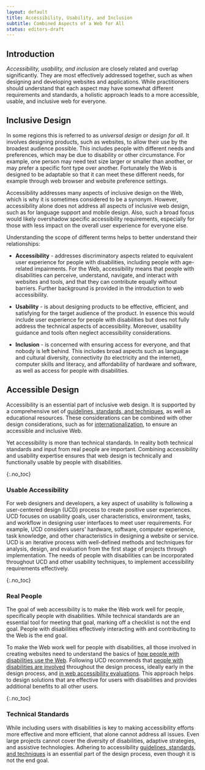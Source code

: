 ```yaml
---
layout: default
title: Accessibility, Usability, and Inclusion
subtitle: Combined Aspects of a Web for All
status: editors-draft
---
```


<h2 class="no-display">Introduction</h2>

*Accessibility, usability, and inclusion* are closely related and overlap significantly. They are most effectively addressed together, such as when designing and developing websites and applications. While practitioners should understand that each aspect may have somewhat different requirements and standards, a holistic approach leads to a more accessible, usable, and inclusive web for everyone.

## Inclusive Design

In some regions this is referred to as *universal design* or *design for all*. It involves designing products, such as websites, to allow their use by the broadest audience possible. This includes people with different needs and preferences, which may be due to disability or other circumstance. For example, one person may need text size larger or smaller than another, or may prefer a specific font type over another. Fortunately the Web is designed to be adaptable so that it can meet these different needs, for example through web browser and website preference settings.

Accessibility addresses many aspects of inclusive design on the Web, which is why it is sometimes considered to be a synonym. However, accessibility alone does not address all aspects of inclusive web design, such as for language support and mobile design. Also, such a broad focus would likely overshadow specific accessibility requirements, especially for those with less impact on the overall user experience for everyone else.

Understanding the scope of different terms helps to better understand their relationships:

* **Accessibility** - addresses discriminatory aspects related to equivalent user experience for people with disabilities, including people with age-related impairments. For the Web, accessibility means that people with disabilities can perceive, understand, navigate, and interact with websites and tools, and that they can contribute equally without barriers. Further background is provided in the introduction to web accessibility.

* **Usability** - is about designing products to be effective, efficient, and satisfying for the target audience of the product. In essence this would include user experience for people with disabilities but does not fully address the technical aspects of accessibility. Moreover, usability guidance and tools often neglect accessibility considerations.

* **Inclusion** - is concerned with ensuring access for everyone, and that nobody is left behind. This includes broad aspects such as language and cultural diversity, connectivity (to electricity and the internet), computer skills and literacy, and affordability of hardware and software, as well as access for people with disabilities.

## Accessible Design

Accessibility is an essential part of inclusive web design. It is supported by a comprehensive set of [guidelines, standards, and techniques](https://www.w3.org/WAI/guid-tech.html), as well as educational resources. These considerations can be combined with other design considerations, such as for [internationalization](https://www.w3.org/International/), to ensure an accessible and inclusive Web.

Yet accessibility is more than technical standards. In reality both technical standards and input from real people are important. Combining accessibility and usability expertise ensures that web design is technically and functionally usable by people with disabilities.

{:.no_toc}
### Usable Accessibility

For web designers and developers, a key aspect of usability is following a user-centered design (UCD) process to create positive user experiences. <abbr>UCD</abbr> focuses on usability goals, user characteristics, environment, tasks, and workflow in designing user interfaces to meet user requirements. For example, <abbr>UCD</abbr> considers users' hardware, software, computer experience, task knowledge, and other characteristics in designing a website or service. <abbr>UCD</abbr> is an iterative process with well-defined methods and techniques for analysis, design, and evaluation from the first stage of projects through implementation. The needs of people with disabilities can be incorporated throughout <abbr>UCD</abbr> and other usability techniques, to implement accessibility requirements effectively.

{:.no_toc}
### Real People

The goal of web accessibility is to make the Web work well for people, specifically people with disabilities. While technical standards are an essential tool for meeting that goal, marking off a checklist is not the end goal. People with disabilities effectively interacting with and contributing to the Web is the end goal.

To make the Web work well for people with disabilities, all those involved in creating websites need to understand the basics of [how people with disabilities use the Web](/WAI/intro/people-use-web). Following <abbr>UCD</abbr> recommends that [people with disabilities are involved](/WAI/users/involving) throughout the design process, ideally early in the design process, and [in web accessibility evaluations](/WAI/eval/users). This approach helps to design solutions that are effective for users with disabilities and provides additional benefits to all other users.

{:.no_toc}
### Technical Standards

While including users with disabilities is key to making accessibility efforts more effective and more efficient, that alone cannot address all issues. Even large projects cannot cover the diversity of disabilities, adaptive strategies, and assistive technologies. Adhering to accessibility [guidelines, standards, and techniques](https://www.w3.org/WAI/guid-tech.html) is an essential part of the design process, even though it is not the end goal.

